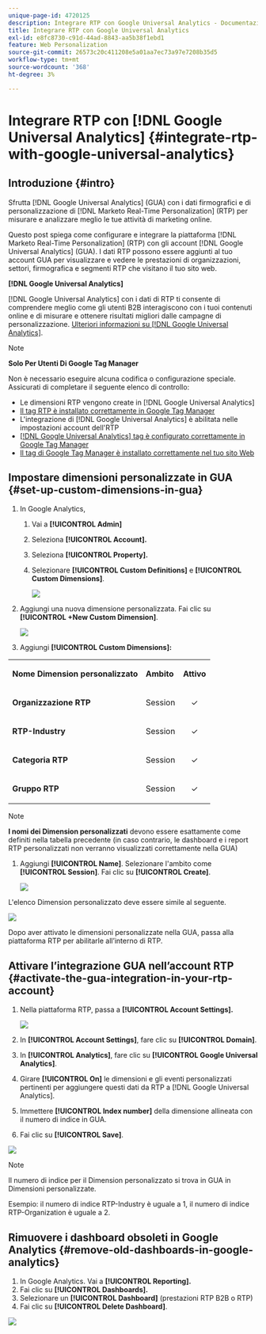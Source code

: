 ```yaml
---
unique-page-id: 4720125
description: Integrare RTP con Google Universal Analytics - Documentazione Marketo - Documentazione del prodotto
title: Integrare RTP con Google Universal Analytics
exl-id: e8fc8730-c91d-44ad-8843-aa5b38f1ebd1
feature: Web Personalization
source-git-commit: 26573c20c411208e5a01aa7ec73a97e7208b35d5
workflow-type: tm+mt
source-wordcount: '368'
ht-degree: 3%

---
```


# Integrare RTP con [!DNL Google Universal Analytics] {#integrate-rtp-with-google-universal-analytics}

## Introduzione {#intro}

Sfrutta [!DNL Google Universal Analytics] (GUA) con i dati firmografici e di personalizzazione di [!DNL Marketo Real-Time Personalization] (RTP) per misurare e analizzare meglio le tue attività di marketing online.

Questo post spiega come configurare e integrare la piattaforma [!DNL Marketo Real-Time Personalization] (RTP) con gli account [!DNL Google Universal Analytics] (GUA). I dati RTP possono essere aggiunti al tuo account GUA per visualizzare e vedere le prestazioni di organizzazioni, settori, firmografica e segmenti RTP che visitano il tuo sito web.

**[!DNL Google Universal Analytics]**

[!DNL Google Universal Analytics] con i dati di RTP ti consente di comprendere meglio come gli utenti B2B interagiscono con i tuoi contenuti online e di misurare e ottenere risultati migliori dalle campagne di personalizzazione. [Ulteriori informazioni su [!DNL Google Universal Analytics]](https://support.google.com/analytics/answer/2790010/?hl=en&authuser=1).

>[!NOTE]
>
>**Solo Per Utenti Di Google Tag Manager**
>
>Non è necessario eseguire alcuna codifica o configurazione speciale. Assicurati di completare il seguente elenco di controllo:
>
>* Le dimensioni RTP vengono create in [!DNL Google Universal Analytics]
>* [Il tag RTP è installato correttamente in Google Tag Manager](https://docs.marketo.com/display/public/DOCS/Implementing+RTP+using+Google+Tag+Manager)
>* L&#39;integrazione di [!DNL Google Universal Analytics] è abilitata nelle impostazioni account dell&#39;RTP
>* [[!DNL Google Universal Analytics] tag è configurato correttamente in Google Tag Manager](https://support.google.com/tagmanager/answer/6107124?hl=en)
>* [Il tag di Google Tag Manager è installato correttamente nel tuo sito Web](https://developers.google.com/tag-manager/quickstart)

## Impostare dimensioni personalizzate in GUA {#set-up-custom-dimensions-in-gua}

1. In Google Analytics,

   1. Vai a **[!UICONTROL Admin]**
   1. Seleziona **[!UICONTROL Account].**
   1. Seleziona **[!UICONTROL Property].**
   1. Selezionare **[!UICONTROL Custom Definitions]** e **[!UICONTROL Custom Dimensions]**.

      ![](assets/image2014-11-29-11-3a2-3a32.png)

1. Aggiungi una nuova dimensione personalizzata. Fai clic su **[!UICONTROL +New Custom Dimension]**.

   ![](assets/image2014-11-29-11-3a8-3a16.png)

1. Aggiungi **[!UICONTROL Custom Dimensions]:**

<table>
 <tbody>
  <tr>
   <td><p><strong>Nome Dimension personalizzato</strong></p></td>
   <td><p><strong>Ambito</strong></p></td>
   <td><p><strong>Attivo</strong></p></td>
  </tr>
  <tr>
   <td><p><strong>Organizzazione RTP</strong></p></td>
   <td><p>Session</p></td>
   <td><p align="center">✓</p></td>
  </tr>
  <tr>
   <td><p><strong>RTP-Industry</strong></p></td>
   <td><p>Session</p></td>
   <td><p align="center">✓</p></td>
  </tr>
  <tr>
   <td><p><strong>Categoria RTP</strong></p></td>
   <td><p>Session</p></td>
   <td><p align="center">✓</p></td>
  </tr>
  <tr>
   <td><p><strong>Gruppo RTP</strong></p></td>
   <td><p>Session</p></td>
   <td><p align="center">✓</p></td>
  </tr>
 </tbody>
</table>

>[!NOTE]
>
>**I nomi dei Dimension personalizzati** devono essere esattamente come definiti nella tabella precedente (in caso contrario, le dashboard e i report RTP personalizzati non verranno visualizzati correttamente nella GUA)

1. Aggiungi **[!UICONTROL Name]**. Selezionare l&#39;ambito come **[!UICONTROL Session]**. Fai clic su **[!UICONTROL Create]**.

   ![](assets/image2014-11-29-11-3a12-3a51.png)

L&#39;elenco Dimension personalizzato deve essere simile al seguente.

![](assets/image2014-11-29-11-36-50-version-2.png)

Dopo aver attivato le dimensioni personalizzate nella GUA, passa alla piattaforma RTP per abilitarle all’interno di RTP.

## Attivare l’integrazione GUA nell’account RTP {#activate-the-gua-integration-in-your-rtp-account}

1. Nella piattaforma RTP, passa a **[!UICONTROL Account Settings].**

   ![](assets/image2014-11-29-11-3a27-3a7.png)

1. In **[!UICONTROL Account Settings]**, fare clic su **[!UICONTROL Domain]**.
1. In **[!UICONTROL Analytics]**, fare clic su **[!UICONTROL Google Universal Analytics]**.
1. Girare **[!UICONTROL On]** le dimensioni e gli eventi personalizzati pertinenti per aggiungere questi dati da RTP a [!DNL Google Universal Analytics].
1. Immettere **[!UICONTROL Index number]** della dimensione allineata con il numero di indice in GUA.
1. Fai clic su **[!UICONTROL Save]**.

![](assets/image2014-11-29-11-31-23-version-2.png)

>[!NOTE]
>
>Il numero di indice per il Dimension personalizzato si trova in GUA in Dimensioni personalizzate.
>
>Esempio: il numero di indice RTP-Industry è uguale a 1, il numero di indice RTP-Organization è uguale a 2.

## Rimuovere i dashboard obsoleti in Google Analytics {#remove-old-dashboards-in-google-analytics}

1. In Google Analytics. Vai a **[!UICONTROL Reporting].**
1. Fai clic su **[!UICONTROL Dashboards].**
1. Selezionare un **[!UICONTROL Dashboard]** (prestazioni RTP B2B o RTP)
1. Fai clic su **[!UICONTROL Delete Dashboard]**.

![](assets/image2014-11-29-11-3a42-3a55.png)
